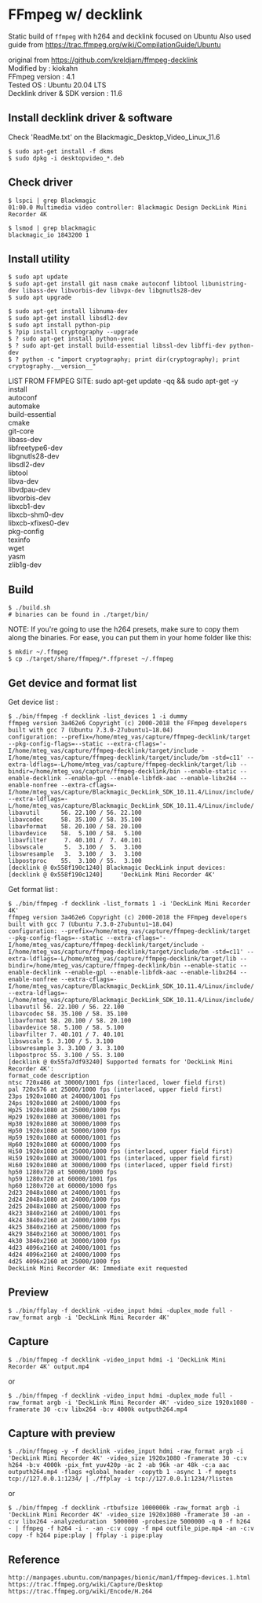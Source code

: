 FFmpeg w/ decklink
==================

Static build of `ffmpeg` with h264 and decklink focused on Ubuntu
Also used guide from https://trac.ffmpeg.org/wiki/CompilationGuide/Ubuntu


original from https://github.com/kreldjarn/ffmpeg-decklink   
Modified by : kiokahn   
FFmpeg version : 4.1   
Tested OS : Ubuntu 20.04 LTS    
Decklink driver & SDK version : 11.6


Install decklink driver & software   
----------------------------------   

Check 'ReadMe.txt' on the Blackmagic_Desktop_Video_Linux_11.6

    $ sudo apt-get install -f dkms
    $ sudo dpkg -i desktopvideo_*.deb


Check driver   
------------   

    $ lspci | grep Blackmagic   
    01:00.0 Multimedia video controller: Blackmagic Design DeckLink Mini Recorder 4K   

    $ lsmod | grep blackmagic   
    blackmagic_io 1843200 1   


Install utility   
----------------------------------   

    $ sudo apt update
    $ sudo apt-get install git nasm cmake autoconf libtool libunistring-dev libass-dev libvorbis-dev libvpx-dev libgnutls28-dev 
    $ sudo apt upgrade
    
    $ sudo apt-get install libnuma-dev
    $ sudo apt-get install libsdl2-dev
    $ sudo apt install python-pip
    $ ?pip install cryptography --upgrade
    $ ? sudo apt-get install python-yenc
    $ ? sudo apt-get install build-essential libssl-dev libffi-dev python-dev
    $ ? python -c "import cryptography; print dir(cryptography); print cryptography.__version__"


LIST FROM FFMPEG SITE:
sudo apt-get update -qq && sudo apt-get -y install \
  autoconf \
  automake \
  build-essential \
  cmake \
  git-core \
  libass-dev \
  libfreetype6-dev \
  libgnutls28-dev \
  libsdl2-dev \
  libtool \
  libva-dev \
  libvdpau-dev \
  libvorbis-dev \
  libxcb1-dev \
  libxcb-shm0-dev \
  libxcb-xfixes0-dev \
  pkg-config \
  texinfo \
  wget \
  yasm \
  zlib1g-dev

Build
-----

    $ ./build.sh
    # binaries can be found in ./target/bin/

NOTE: If you're going to use the h264 presets, make sure to copy them along the binaries. For ease, you can put them in your home folder like this:

    $ mkdir ~/.ffmpeg
    $ cp ./target/share/ffmpeg/*.ffpreset ~/.ffmpeg



Get device and format list   
--------------------------

Get device list :    

    $ ./bin/ffmpeg -f decklink -list_devices 1 -i dummy
    ffmpeg version 3a462e6 Copyright (c) 2000-2018 the FFmpeg developers
    built with gcc 7 (Ubuntu 7.3.0-27ubuntu1~18.04)
    configuration: --prefix=/home/mteg_vas/capture/ffmpeg-decklink/target --pkg-config-flags=--static --extra-cflags='-I/home/mteg_vas/capture/ffmpeg-decklink/target/include -I/home/mteg_vas/capture/ffmpeg-decklink/target/include/bm -std=c11' --extra-ldflags=-L/home/mteg_vas/capture/ffmpeg-decklink/target/lib --bindir=/home/mteg_vas/capture/ffmpeg-decklink/bin --enable-static --enable-decklink --enable-gpl --enable-libfdk-aac --enable-libx264 --enable-nonfree --extra-cflags=-I/home/mteg_vas/capture/Blackmagic_DeckLink_SDK_10.11.4/Linux/include/ --extra-ldflags=-L/home/mteg_vas/capture/Blackmagic_DeckLink_SDK_10.11.4/Linux/include/
    libavutil      56. 22.100 / 56. 22.100
    libavcodec     58. 35.100 / 58. 35.100
    libavformat    58. 20.100 / 58. 20.100
    libavdevice    58.  5.100 / 58.  5.100
    libavfilter     7. 40.101 /  7. 40.101
    libswscale      5.  3.100 /  5.  3.100
    libswresample   3.  3.100 /  3.  3.100
    libpostproc    55.  3.100 / 55.  3.100
    [decklink @ 0x558f190c1240] Blackmagic DeckLink input devices:
    [decklink @ 0x558f190c1240]     'DeckLink Mini Recorder 4K'
   
   
Get format list :    

    $ ./bin/ffmpeg -f decklink -list_formats 1 -i 'DeckLink Mini Recorder 4K'
    ffmpeg version 3a462e6 Copyright (c) 2000-2018 the FFmpeg developers
    built with gcc 7 (Ubuntu 7.3.0-27ubuntu1~18.04)
    configuration: --prefix=/home/mteg_vas/capture/ffmpeg-decklink/target --pkg-config-flags=--static --extra-cflags='-I/home/mteg_vas/capture/ffmpeg-decklink/target/include -I/home/mteg_vas/capture/ffmpeg-decklink/target/include/bm -std=c11' --extra-ldflags=-L/home/mteg_vas/capture/ffmpeg-decklink/target/lib --bindir=/home/mteg_vas/capture/ffmpeg-decklink/bin --enable-static --enable-decklink --enable-gpl --enable-libfdk-aac --enable-libx264 --enable-nonfree --extra-cflags=-I/home/mteg_vas/capture/Blackmagic_DeckLink_SDK_10.11.4/Linux/include/ --extra-ldflags=-L/home/mteg_vas/capture/Blackmagic_DeckLink_SDK_10.11.4/Linux/include/
    libavutil 56. 22.100 / 56. 22.100
    libavcodec 58. 35.100 / 58. 35.100
    libavformat 58. 20.100 / 58. 20.100
    libavdevice 58. 5.100 / 58. 5.100
    libavfilter 7. 40.101 / 7. 40.101
    libswscale 5. 3.100 / 5. 3.100
    libswresample 3. 3.100 / 3. 3.100
    libpostproc 55. 3.100 / 55. 3.100
    [decklink @ 0x55fa7df93240] Supported formats for 'DeckLink Mini Recorder 4K':
    format_code description
    ntsc 720x486 at 30000/1001 fps (interlaced, lower field first)
    pal 720x576 at 25000/1000 fps (interlaced, upper field first)
    23ps 1920x1080 at 24000/1001 fps
    24ps 1920x1080 at 24000/1000 fps
    Hp25 1920x1080 at 25000/1000 fps
    Hp29 1920x1080 at 30000/1001 fps
    Hp30 1920x1080 at 30000/1000 fps
    Hp50 1920x1080 at 50000/1000 fps
    Hp59 1920x1080 at 60000/1001 fps
    Hp60 1920x1080 at 60000/1000 fps
    Hi50 1920x1080 at 25000/1000 fps (interlaced, upper field first)
    Hi59 1920x1080 at 30000/1001 fps (interlaced, upper field first)
    Hi60 1920x1080 at 30000/1000 fps (interlaced, upper field first)
    hp50 1280x720 at 50000/1000 fps
    hp59 1280x720 at 60000/1001 fps
    hp60 1280x720 at 60000/1000 fps
    2d23 2048x1080 at 24000/1001 fps
    2d24 2048x1080 at 24000/1000 fps
    2d25 2048x1080 at 25000/1000 fps
    4k23 3840x2160 at 24000/1001 fps
    4k24 3840x2160 at 24000/1000 fps
    4k25 3840x2160 at 25000/1000 fps
    4k29 3840x2160 at 30000/1001 fps
    4k30 3840x2160 at 30000/1000 fps
    4d23 4096x2160 at 24000/1001 fps
    4d24 4096x2160 at 24000/1000 fps
    4d25 4096x2160 at 25000/1000 fps
    DeckLink Mini Recorder 4K: Immediate exit requested


Preview   
---------

    $ ./bin/ffplay -f decklink -video_input hdmi -duplex_mode full -raw_format argb -i 'DeckLink Mini Recorder 4K'




Capture   
---------

    $ ./bin/ffmpeg -f decklink -video_input hdmi -i 'DeckLink Mini Recorder 4K' output.mp4

or

    $ ./bin/ffmpeg -f decklink -video_input hdmi -duplex_mode full -raw_format argb -i 'DeckLink Mini Recorder 4K' -video_size 1920x1080 -framerate 30 -c:v libx264 -b:v 4000k outputh264.mp4




Capture with preview   
--------------------

    $ ./bin/ffmpeg -y -f decklink -video_input hdmi -raw_format argb -i 'DeckLink Mini Recorder 4K' -video_size 1920x1080 -framerate 30 -c:v h264 -b:v 4000k -pix_fmt yuv420p -ac 2 -ab 96k -ar 48k -c:a aac outputh264.mp4 -flags +global_header -copytb 1 -async 1 -f mpegts tcp://127.0.0.1:1234/ | ./ffplay -i tcp://127.0.0.1:1234/?listen

or

    $ ./bin/ffmpeg -f decklink -rtbufsize 1000000k -raw_format argb -i 'DeckLink Mini Recorder 4K' -video_size 1920x1080 -framerate 30 -an -c:v libx264 -analyzeduration  5000000 -probesize 5000000 -q 0 -f h264 - | ffmpeg -f h264 -i - -an -c:v copy -f mp4 outfile_pipe.mp4 -an -c:v copy -f h264 pipe:play | ffplay -i pipe:play 




Reference   
---------

    http://manpages.ubuntu.com/manpages/bionic/man1/ffmpeg-devices.1.html   
    https://trac.ffmpeg.org/wiki/Capture/Desktop   
    https://trac.ffmpeg.org/wiki/Encode/H.264   
